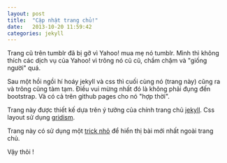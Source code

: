 ```yaml
---
layout: post
title:  "Cập nhật trang chủ!"
date:   2013-10-20 11:59:42
categories: jekyll
---
```


Trang cũ trên tumblr đã bị gỡ vì Yahoo! mua mẹ nó tumblr. Mình thì không thích các dịch vụ của Yahoo! vì trông nó cũ cũ, chầm chậm và "giống người" quá.

Sau một hồi ngồi hí hoáy jekyll và css thì cuối cùng nó (trang này) cũng ra và trông cũng tàm tạm. Điều vui mừng nhất đó là không phải đụng đến bootstrap. Và có cả trên github pages cho nó "hợp thời". 

Trang này được thiết kế dựa trên ý tưởng của chính trang chủ [jekyll](http://jekyllrb.com). Css layout sử dụng [gridism](https://github.com/cobyism/gridism).

Trang này có sử dụng một [trick nhỏ](https://gist.github.com/nimbupani/1421828) để hiển thị bài mới nhất ngoài trang chủ.

Vậy thôi !

